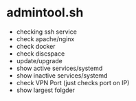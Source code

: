 admintool.sh
============
- checking ssh service
- check apache/nginx
- check docker
- check discspace
- update/upgrade
- show active services/systemd
- show inactive services/systemd
- check VPN Port (just checks port on IP)
- show largest folgder

